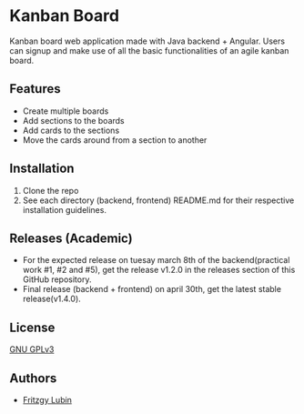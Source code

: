 
# Kanban Board

Kanban board web application made with Java backend + Angular.
Users can signup and make use of all the basic functionalities of an agile kanban board.

## Features

- Create multiple boards
- Add sections to the boards
- Add cards to the sections
- Move the cards around from a section to another



## Installation
1. Clone the repo
2. See each directory (backend, frontend) README.md for their respective installation guidelines.


## Releases (Academic)
- For the expected release on tuesay march 8th of the backend(practical work #1, #2 and #5), get the release v1.2.0 in the releases section of this GitHub repository.
- Final release (backend + frontend) on april 30th, get the latest stable release(v1.4.0).

    
## License

[GNU GPLv3](https://choosealicense.com/licenses/gpl-3.0/)


## Authors

- [Fritzgy Lubin](https://www.github.com/fritzgyl)

